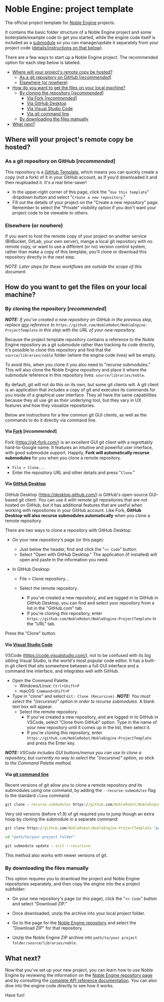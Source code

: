 # Noble Engine: project template
The official project template for [Noble Engine](https://github.com/NobleRobot/NobleEngine) projects.

It contains the basic folder structure of a Noble Engine project and some boilerplate/example code to get you started, while the engine code itself is included as a [submodule](https://github.blog/2016-02-01-working-with-submodules/) so you can manage/update it separately from your project code (<u>details/instructions on that below</u>).

There are a few ways to start up a Noble Engine project. The recommended option for each step below is labeled.

* [Where will your project's remote copy be hosted?](#where)
  * [As a git repository on GitHub [*recommended*]](#where-github)
  * [Elsewhere (or nowhere)](#where-elsewhere)
* [How do you want to get the files on your local machine?](#how)
  * [By cloning the repository [*recommended*]](#how-clone)
    * [Via <u>Fork</u> [*recommended*]](#how-clone-fork)
    * [Via <u>GitHub Desktop</u>](#how-clone-githubdesktop)
    * [Via <u>Visual Studio Code</u>](#how-clone-vscode)
    * [Via <u>git command line</u>](#how-clone-cli)
  * [By downloading the files manually](#how-manual)
* [What next?](#next)

<a name=where></a>
## Where will your project's remote copy be hosted?

<a name=where-github></a>
### As a git repository on GitHub [*recommended*]

This repository is a [GitHub Template](https://github.blog/2019-06-06-generate-new-repositories-with-repository-templates/), which means you can quickly create a copy (not a fork) of it in your GitHub account, as if you'd downloaded it and then reuploaded it. It's a real time-saver!

- In the upper-right corner of this page, click the "`Use this template`" dropdown button and select "`Create a new repository`."
- Fill out the details of your project on the "Create a new repository" page. Remember to select the "Private" visibility option if you don't want your project code to be viewable to others.

<a name=where-elsewhere></a>
### Elsewhere (or nowhere)

If you want to host the remote copy of your project on another service (BitBucket, GitLab, your own server), mange a local git repository with no remote copy, or want to use a different (or no) version control system, rather than make a copy of this template, you'll clone or download this repository directly in the next step. 

*NOTE: Later steps for these workflows are outside the scope of this document.*

<a name=how></a>
## How do you want to get the files on your local machine?

<a name=how-clone></a>
### By cloning the repository [*recommended*]

***NOTE:** If you've created a new repository on GitHub in the previous step, replace <u>any</u> reference to `https://github.com/NobleRobot/NobleEngine-ProjectTemplate` in this step with the URL of your new repository.*

Because the project template repository contains a reference to the Noble Engine repository as a git submodule rather than tracking its code directly, it's possible to clone this repository and find that the `source/libraries/noble` folder (where the engine code lives) will be empty.

To avoid this, when you clone it you also need to "recurse submodules." This will also clone the Noble Engine repository and place it where the submodule reference in this repository lives: `source/libraries/noble`.

By default, git will not do this on its own, but some git clients will. A git client is an application that includes a copy of git and executes its commands for you inside of a graphical user interface. They all have the same capabilities because they all use git as their underlying tool, but they vary in UX features and how they visualize repositories.

Below are instructions for a few common git GUI clients, as well as the commands to do it directly via command line.

<a name=how-clone-fork></a>
#### Via <u>Fork</u> [*recommended*]

Fork (https://git-fork.com/) is an excellent GUI git client with a regrettably hard-to-Google name. It features an intuitive and powerful user interface, with good submodule support. Happily, **Fork will automatically recurse submodules** for you when you clone a remote repository.

- `File > Clone...`
- Enter the repository URL and other details and press "`Clone`."

<a name=how-clone-githubdesktop></a>
#### Via <u>GitHub Desktop</u>

GitHub Desktop (https://desktop.github.com/) is GitHub's open-source GUI-based git client. You can use it with remote git repositories that are not hosted on GitHub, but it has additional features that are useful when working with repositories in your GitHub account. Like Fork, **GitHub Desktop will also recurse submodules automatically** when you clone a remote repository.

There are two ways to clone a repository with GitHub Desktop:

- On your new repository's page (or this page):

  - Just below the header, find and click the "`<> Code`" button.
  - Select "Open with GitHub Desktop." The application (if installed) will open and paste in the information you need.

- In GitHub Desktop:

  - File > Clone repository...

  - Select the remote repository.
    - If you've created a new repository, and are logged in to GitHub in GitHub Desktop, you can find and select your repository from a list in the "GitHub.com" tab.
    - If you're cloning *this* repository, enter `https://github.com/NobleRobot/NobleEngine-ProjectTemplate` in the "URL" tab.

Press the "Clone" button.

<a name=how-clone-vscode></a>
#### Via <u>Visual Studio Code</u>

VSCode (https://code.visualstudio.com/), not to be confused with its big sibling Visual Studio, is the world's most popular code editor. It has a built-in git client that sits somewhere between a full GUI interface and a command line interface, and integrates well with GitHub.

- Open the Command Palette.
  - Windows/Linux: `Ctrl+Shift+P`
  - macOS: `Command+Shift+P`
- Type in "clone" and select `Git: Clone (Recursive)`. ***NOTE:** You must select the "(recursive)" option in order to recurse submodules.* A blank text box will appear.
  - Select the remote repository.
    - If you've created a new repository, and are logged in to GitHub in VSCode, select "Clone from GitHub" option. Type in the name of your new repository until it comes up in the list, then select it.
    - If you're cloning *this* repository, enter `https://github.com/NobleRobot/NobleEngine-ProjectTemplate` and press the Enter key.

***NOTE:** VSCode includes GUI buttons/menus you can use to clone a repository, but currently no way to select the "(recursive)" option, so stick to the Command Palette method.*

<a name=how-clone-cli></a>
#### Via <u>git command line</u>

Recent versions of git allow you to clone a remote repository *and* its submodules using one command, by adding the `--recurse-submodules` flag to the standard `clone` command:

```cmd
git clone --recurse-submodules https://github.com/NobleRobot/NobleEngine-ProjectTemplate "path/to/yourprojectfolder"
```

Very old versions (before v1.9) of git required you to jump though an extra hoop by cloning the submodule in a separate command:

```cmd
git clone https://github.com/NobleRobot/NobleEngine-ProjectTemplate "path/to/your project folder"
```

```cmd
cd "path/to/your project folder"
```

```cmd
git submodule update --init --recursive
```

This method also works with newer versions of git.

<a name=how-manual></a>
### By downloading the files manually

This option requires you to download the project and Noble Engine repositories separately, and then copy the engine into the a project subfolder:

- On your new repository's page (or this page), click the "`<> Code`" button and select "Download ZIP."
- Once downloaded, unzip the archive into your local project folder.

- Go to the page for the [Noble Engine repository](https://github.com/NobleRobot/NobleEngine) and select the "Download ZIP" for that repository.
- Unzip the Noble Engine ZIP archive into `path/to/your project folder/source/libraries/noble`.

<a name=next></a>
## What next?

Now that you've set up your new project, you can learn how to use Noble Engine by reviewing the information on the [Noble Engine repository page](https://github.com/NobleRobot/NobleEngine) and by consulting the [complete API reference documentation](https://noblerobot.github.io/NobleEngine/). You can also dive into the engine code directly to see how it works.

Have fun!
